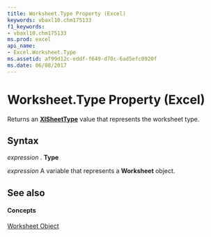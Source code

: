 ```yaml
---
title: Worksheet.Type Property (Excel)
keywords: vbaxl10.chm175133
f1_keywords:
- vbaxl10.chm175133
ms.prod: excel
api_name:
- Excel.Worksheet.Type
ms.assetid: af99d12c-eddf-f649-d70c-6ad5efc0920f
ms.date: 06/08/2017
---
```



# Worksheet.Type Property (Excel)

Returns an **[XlSheetType](xlsheettype-enumeration-excel.md)** value that represents the worksheet type.


## Syntax

 _expression_ . **Type**

 _expression_ A variable that represents a **Worksheet** object.


## See also


#### Concepts


[Worksheet Object](worksheet-object-excel.md)

